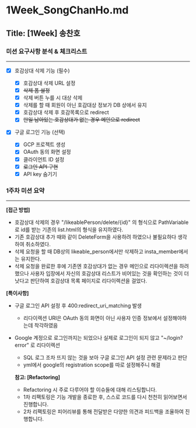 # 1Week_SongChanHo.md

## Title: [1Week] 송찬호

### 미션 요구사항 분석 & 체크리스트

---

- [x] 호감상대 삭제 기능 (필수)

  - [x] 호감상대 삭제 URL 설정
  - [x] ~~삭제 폼 설정~~
  - [x] 삭제 버튼 누를 시 대상 삭제
  - [x] 삭제를 할 때 회원이 아닌 호감대상 정보가 DB 상에서 유지
  - [x] 호감상대 삭제 후 호감목록으로 redirect
  - [x] ~~만일 남아있는 호감상대가 없는 경우 메인으로 redirect~~

- [x] 구글 로그인 기능 (선택)

  - [x] GCP 프로젝트 생성
  - [x] OAuth 동의 화면 설정
  - [x] 클라이언트 ID 설정
  - [x] ~~로그인 API 구현~~
  - [x] API key 숨기기

### 1주차 미션 요약

---

**[접근 방법]**

- 호감상대 삭제의 경우 "/likeablePerson/delete/{id}" 의 형식으로 PathVariable로 id를 받는 기존의 list.html의 형식을 유지하였다.
- 기존 호감상대 추가 때와 같이 DeleteForm을 사용하려 하였으나 불필요하다 생각하여 취소하였다.
- 삭제 요청을 할 때 DB상의 likeable_person에서만 삭제하고 insta_member에서는 유지한다.
- 삭제 요청을 완료한 후에 기존엔 호감상대가 없는 경우 메인으로 리다이렉션을 하려했으나 사용자 입장에서 자신의 호감상대 리스트가 비어있는 것을 확인하는 것이 더 낫다고 판단하여 호감상대 목록 페이지로 리다이렉션을 걸었다.


**[특이사항]**

- 구글 로그인 API 설정 후 400:redirect_uri_matching 발생
  - 리다이렉션 URI은 OAuth 동의 화면이 아닌 사용자 인증 정보에서 설정해야하는데 착각하였음
- Google 계정으로 로그인까지는 되었으나 실제로 로그인이 되지 않고 "~/login?error" 로 리다이렉션
  - SQL 로그 조차 뜨지 않는 것을 보아 구글 로그인 API 설정 관련 문제라고 판단
  - yml에서 google의 registration scope를 따로 설정해주니 해결



  **참고: [Refactoring]**

    - Refactoring 시 주로 다루어야 할 이슈들에 대해 리스팅합니다.
    - 1차 리팩토링은 기능 개발을 종료한 후, 스스로 코드를 다시 천천히 읽어보면서 진행합니다.
    - 2차 리팩토링은 피어리뷰를 통해 전달받은 다양한 의견과 피드백을 조율하여 진행합니다.